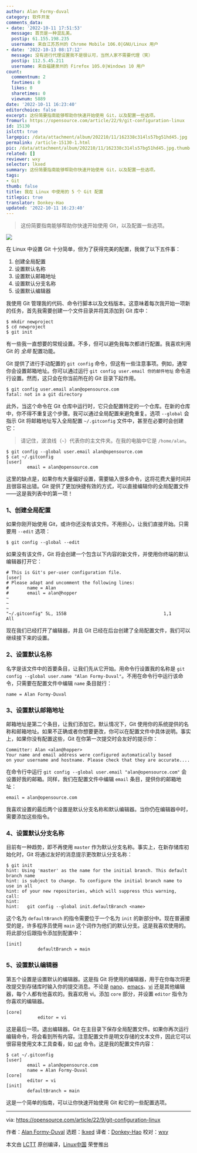 ```yaml
---
author: Alan Formy-duval
category: 软件开发
comments_data:
- date: '2022-10-11 17:51:53'
  message: 首页是一种混乱美。
  postip: 61.155.198.235
  username: 来自江苏苏州的 Chrome Mobile 106.0|GNU/Linux 用户
- date: '2022-10-13 08:17:12'
  message: 没有进行代理设置我不是很认可，当然人家不需要代理（笑）
  postip: 112.5.45.211
  username: 来自福建泉州的 Firefox 105.0|Windows 10 用户
count:
  commentnum: 2
  favtimes: 0
  likes: 0
  sharetimes: 0
  viewnum: 5889
date: '2022-10-11 16:23:40'
editorchoice: false
excerpt: 这份简要指南能够帮助你快速开始使用 Git，以及配置一些选项。
fromurl: https://opensource.com/article/22/9/git-configuration-linux
id: 15130
islctt: true
largepic: /data/attachment/album/202210/11/162338c314ls57bg51hd45.jpg
permalink: /article-15130-1.html
pic: /data/attachment/album/202210/11/162338c314ls57bg51hd45.jpg.thumb.jpg
related: []
reviewer: wxy
selector: lkxed
summary: 这份简要指南能够帮助你快速开始使用 Git，以及配置一些选项。
tags:
- Git
thumb: false
title: 我在 Linux 中使用的 5 个 Git 配置
titlepic: true
translator: Donkey-Hao
updated: '2022-10-11 16:23:40'
---
```



> 
> 这份简要指南能够帮助你快速开始使用 Git，以及配置一些选项。
> 
> 
> 


![](/data/attachment/album/202210/11/162338c314ls57bg51hd45.jpg)


在 Linux 中设置 Git 十分简单，但为了获得完美的配置，我做了以下五件事：


1. 创建全局配置
2. 设置默认名称
3. 设置默认邮箱地址
4. 设置默认分支名称
5. 设置默认编辑器


我使用 Git 管理我的代码、命令行脚本以及文档版本。这意味着每次我开始一项新的任务，首先我需要创建一个文件目录并将其添加到 Git 库中：



```
$ mkdir newproject
$ cd newproject
$ git init

```

有一些我一直想要的常规设置。不多，但可以避免我每次都进行配置。我喜欢利用 Git 的 *全局* 配置功能。


Git 提供了进行手动配置的 `git config` 命令，但这有一些注意事项。例如，通常你会设置邮箱地址。你可以通过运行 `git config user.email 你的邮件地址` 命令进行设置。然而，这只会在你当前所在的 Git 目录下起作用。



```
$ git config user.email alan@opensource.com
fatal: not in a git directory

```

此外，当这个命令在 Git 仓库中运行时，它只会配置特定的一个仓库。在新的仓库中，你不得不重复这个步骤。我可以通过全局配置来避免重复。选项 `--global` 会指示 Git 将邮箱地址写入全局配置 `~/.gitconfig` 文件中，甚至在必要时会创建它：



> 
> 请记住，波浪线（`~`）代表你的主文件夹。在我的电脑中它是 `/home/alan`。
> 
> 
> 



```
$ git config --global user.email alan@opensource.com
$ cat ~/.gitconfig
[user]
        email = alan@opensource.com

```

这里的缺点是，如果你有大量偏好设置，需要输入很多命令，这将花费大量时间并且很容易出错。Git 提供了更加快捷有效的方式，可以直接编辑你的全局配置文件——这是我列表中的第一项！


### 1、创建全局配置


如果你刚开始使用 Git，或许你还没有该文件。不用担心，让我们直接开始。只需要用 `--edit` 选项：



```
$ git config --global --edit

```

如果没有该文件，Git 将会创建一个包含以下内容的新文件，并使用你终端的默认编辑器打开它：



```
# This is Git's per-user configuration file.
[user]
# Please adapt and uncomment the following lines:
#       name = Alan
#       email = alan@hopper
~
~
~
"~/.gitconfig" 5L, 155B                                     1,1           All

```

现在我们已经打开了编辑器，并且 Git 已经在后台创建了全局配置文件，我们可以继续接下来的设置。


### 2、设置默认名称


名字是该文件中的首要条目，让我们先从它开始。用命令行设置我的名称是 `git config --global user.name "Alan Formy-Duval"`。不用在命令行中运行该命令，只需要在配置文件中编辑 `name` 条目就行：



```
name = Alan Formy-Duval

```

### 3、设置默认邮箱地址


邮箱地址是第二个条目，让我们添加它。默认情况下，Git 使用你的系统提供的名称和邮箱地址。如果不正确或者你想要更改，你可以在配置文件中具体说明。事实上，如果你没有配置这些，Git 在你第一次提交时会友好的提示你：



```
Committer: Alan <alan@hopper>
Your name and email address were configured automatically based
on your username and hostname. Please check that they are accurate....

```

在命令行中运行 `git config --global user.email "alan@opensource.com"` 会设置好我的邮箱。同样，我们在配置文件中编辑 `email` 条目，提供你的邮箱地址：



```
email = alan@opensource.com

```

我喜欢设置的最后两个设置是默认分支名称和默认编辑器。当你仍在编辑器中时，需要添加这些指令。


### 4、设置默认分支名称


目前有一种趋势，即不再使用 `master` 作为默认分支名称。事实上，在新存储库初始化时，Git 将通过友好的消息提示更改默认分支名称：



```
$ git init
hint: Using 'master' as the name for the initial branch. This default branch name
hint: is subject to change. To configure the initial branch name to use in all
hint: of your new repositories, which will suppress this warning, call:
hint:
hint:   git config --global init.defaultBranch <name>

```

这个名为 `defaultBranch` 的指令需要位于一个名为 `init` 的新部分中。现在普遍接受的是，许多程序员使用 `main` 这个词作为他们的默认分支。这是我喜欢使用的。将此部分后跟指令添加到配置中：



```
[init]
            defaultBranch = main

```

### 5、设置默认编辑器


第五个设置是设置默认的编辑器。这是指 Git 将使用的编辑器，用于在你每次将更改提交到存储库时输入你的提交消息。不论是 [nano](https://opensource.com/article/20/12/gnu-nano)、[emacs](https://opensource.com/resources/what-emacs)、[vi](https://opensource.com/article/19/3/getting-started-vim) 还是其他编辑器，每个人都有他喜欢的。我喜欢用 vi。添加 `core` 部分，并设置 `editor` 指令为你喜欢的编辑器。



```
[core]
            editor = vi

```

这是最后一项。退出编辑器。Git 在主目录下保存全局配置文件。如果你再次运行编辑命令，将会看到所有内容。注意配置文件是明文存储的文本文件，因此它可以很容易使用文本工具查看，如 [cat](https://opensource.com/article/19/2/getting-started-cat-command) 命令。这是我的配置文件内容：



```
$ cat ~/.gitconfig
[user]
        email = alan@opensource.com
        name = Alan Formy-Duval
[core]
        editor = vi
[init]
        defaultBranch = main

```

这是一个简单的指南，可以让你快速开始使用 Git 和它的一些配置选项。




---


via: <https://opensource.com/article/22/9/git-configuration-linux>


作者：[Alan Formy-Duval](https://opensource.com/users/alanfdoss) 选题：[lkxed](https://github.com/lkxed) 译者：[Donkey-Hao](https://github.com/Donkey-Hao) 校对：[wxy](https://github.com/wxy)


本文由 [LCTT](https://github.com/LCTT/TranslateProject) 原创编译，[Linux中国](https://linux.cn/) 荣誉推出